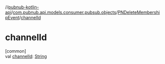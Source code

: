 //[pubnub-kotlin-api](../../../index.md)/[com.pubnub.api.models.consumer.pubsub.objects](../index.md)/[PNDeleteMembershipEvent](index.md)/[channelId](channel-id.md)

# channelId

[common]\
val [channelId](channel-id.md): [String](https://kotlinlang.org/api/core/kotlin-stdlib/kotlin/-string/index.html)
